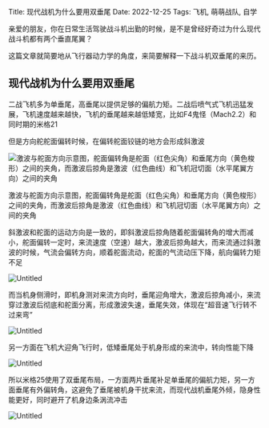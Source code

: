 Title: 现代战机为什么要用双垂尾
Date: 2022-12-25
Tags: 飞机, 萌萌战队, 自学

亲爱的朋友，你在日常生活驾驶战斗机出勤的时候，是不是曾经好奇过为什么现代战斗机都有两个垂直尾翼？

这篇文章就简要地从飞行器动力学的角度，来简要解释一下战斗机双垂尾的来历。

## 现代战机为什么要用双垂尾

二战飞机多为单垂尾，高垂尾以提供足够的偏航力矩。二战后喷气式飞机迅猛发展，飞机速度越来越快，飞机的垂尾越来越低矮宽，比如F4鬼怪（Mach2.2）和同时期的米格21

但是方向舵舵面偏转时候，在偏转舵面铰链的地方会形成斜激波

![激波与舵面方向示意图，舵面偏转角是舵面（红色尖角）和垂尾方向（黄色梭形）之间的夹角，而激波后掠角是激波（红色曲线）和飞机冠切面（水平尾翼方向）之间的夹角]({attach}现代战机为什么要用双垂尾/Untitled.png)

激波与舵面方向示意图，舵面偏转角是舵面（红色尖角）和垂尾方向（黄色梭形）之间的夹角，而激波后掠角是激波（红色曲线）和飞机冠切面（水平尾翼方向）之间的夹角

斜激波和舵面的运动方向是一致的，即斜激波后掠角随着舵面偏转角的增大而减小，舵面偏转一定时，来流速度（空速）越大，激波后掠角越大，而来流通过斜激波的时候，气流会偏转方向，顺着舵面流动，舵面的气流动压下降，航向偏转力矩不足

![Untitled]({attach}现代战机为什么要用双垂尾/Untitled%201.png)

而当机身侧滑时，即机身测对来流方向时，垂尾迎角增大，激波后掠角减小，来流穿过激波后彻底和舵面分离，形成激波失速，垂尾失效，体现在“超音速飞行转不过来弯”

![Untitled]({attach}现代战机为什么要用双垂尾/Untitled%202.png)

另一方面在飞机大迎角飞行时，低矮垂尾处于机身形成的来流中，转向性能下降

![Untitled]({attach}现代战机为什么要用双垂尾/Untitled%203.png)

所以米格25使用了双垂尾布局，一方面两片垂尾补足单垂尾的偏航力矩，另一方面垂尾有外偏转角，这避免了垂尾被机身干扰来流，而现代战机垂尾外倾，隐身性能更好，同时避开了机身边条涡流冲击

![Untitled]({attach}现代战机为什么要用双垂尾/Untitled%204.png)
